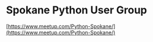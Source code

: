 # Spokane Python User Group

[https://www.meetup.com/Python-Spokane/](https://www.meetup.com/Python-Spokane/)
